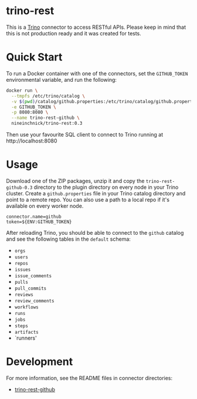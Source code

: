 trino-rest
==========

This is a [Trino](http://trino.io/) connector to access RESTful APIs. Please keep in mind that this is not production ready and it was created for tests.

# Quick Start

To run a Docker container with one of the connectors, set the `GITHUB_TOKEN` environmental variable, and run the following:
```bash
docker run \
  --tmpfs /etc/trino/catalog \
  -v $(pwd)/catalog/github.properties:/etc/trino/catalog/github.properties \
  -e GITHUB_TOKEN \
  -p 8080:8080 \
  --name trino-rest-github \
  nineinchnick/trino-rest:0.3
```

Then use your favourite SQL client to connect to Trino running at http://localhost:8080

# Usage

Download one of the ZIP packages, unzip it and copy the `trino-rest-github-0.3` directory to the plugin directory on every node in your Trino cluster.
Create a `github.properties` file in your Trino catalog directory and point to a remote repo.
You can also use a path to a local repo if it's available on every worker node.

```
connector.name=github
token=${ENV:GITHUB_TOKEN}
```

After reloading Trino, you should be able to connect to the `github` catalog and see the following tables in the `default` schema:
* `orgs`
* `users`
* `repos`
* `issues`
* `issue_comments`
* `pulls`
* `pull_commits`
* `reviews`
* `review_comments`
* `workflows`
* `runs`
* `jobs`
* `steps`
* `artifacts`
* `runners'

# Development

For more information, see the README files in connector directories:
* [trino-rest-github](trino-rest-github/README.md)
